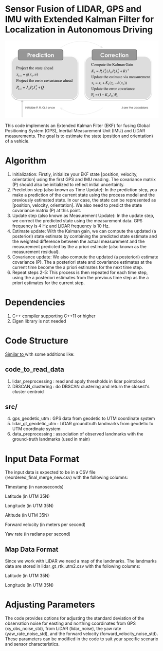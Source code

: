 # Sensor Fusion of LIDAR, GPS and IMU with Extended Kalman Filter for Localization in Autonomous Driving
![alt text](https://github.com/Janudis/EKF_GPS_IMU/blob/master/Extended-Kalman-Filter-Step.png)
   
This code implements an Extended Kalman Filter (EKF) for fusing Global Positioning System (GPS), Inertial Measurement Unit (IMU) and LiDAR measurements. The goal is to estimate the state (position and orientation) of a vehicle.

# Algorithm
1) Initialization: Firstly, initialize your EKF state [position, velocity, orientation] using the first GPS and IMU reading. The covariance matrix (P) should also be initialized to reflect initial uncertainty.
2) Prediction step (also known as Time Update): In the prediction step, you make a prediction of the current state using the process model and the previously estimated state. In our case, the state can be represented as [position, velocity, orientation]. We also need to predict the state covariance matrix (P) at this point.
3) Update step (also known as Measurement Update): In the update step, we correct the predicted state using the measurement data. GPS frequency is 4 Hz and LiDAR frequency is 10 Hz.
4) Estimate update: With the Kalman gain, we can compute the updated (a posteriori) state estimate by combining the predicted state estimate and the weighted difference between the actual measurement and the measurement predicted by the a priori estimate (also known as the measurement residual).  
5) Covariance update: We also compute the updated (a posteriori) estimate covariance (P). The a posteriori state and covariance estimates at the current time become the a priori estimates for the next time step.
6) Repeat steps 2-5: This process is then repeated for each time step, using the a posteriori estimates from the previous time step as the a priori estimates for the current step.  

# Dependencies
1) C++ compiler supporting C++11 or higher
2)  Eigen library is not needed

# Code Structure
[Similar to ](https://github.com/Janudis/Extended-Kalman-Filter-GPS_IMU/tree/master) with some additions like:

## code_to_read_data
1) lidar_preprocessing : read and apply thresholds in lidar pointcloud
2) DBSCAN_clustering : do DBSCAN clustering and return the closest's cluster centroid

## src/   
4) gps_geodetic_utm : GPS data from geodetic to UTM coordinate system
5) lidar_gt_geodetic_utm : LiDAR groundtruth landmarks from geodetic to UTM coordinate system
6) data_preprocessing : association of observed landmarks with the ground-truth landmarks (used in main)

# Input Data Format
The input data is expected to be in a CSV file (reordered_final_merge_new.csv) with the following columns:

Timestamp (in nanoseconds)

Latitude (in UTM 35N)

Longitude (in UTM 35N)

Altitude (in UTM 35N)

Forward velocity (in meters per second)

Yaw rate (in radians per second)

## Map Data Format
Since we work with LiDAR we need a map of the landmarks. The landmarks data are stored in lidar_gt_rtk_utm2.csv with the following columns:

Latitude (in UTM 35N)

Longitude (in UTM 35N)

# Adjusting Parameters
The code provides options for adjusting the standard deviation of the observation noise for easting and northing coordinates from GPS (xy_obs_noise_std), from LiDAR (lidar_noise), the yaw rate (yaw_rate_noise_std), and the forward velocity (forward_velocity_noise_std). These parameters can be modified in the code to suit your specific scenario and sensor characteristics.
